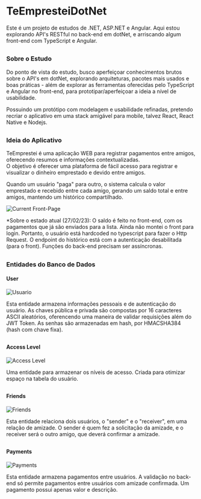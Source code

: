 # TeEmpresteiDotNet
Este é um projeto de estudos de .NET, ASP.NET e Angular. Aqui estou explorando API's RESTful no back-end em dotNet, e arriscando algum front-end com TypeScript e Angular.

##

### Sobre o Estudo
Do ponto de vista do estudo, busco aperfeiçoar conhecimentos brutos sobre o API's em dotNet, explorando arquiteturas, pacotes mais usados e boas práticas - além de explorar as ferramentas oferecidas pelo TypeScript e Angular no front-end, para prototipar/aperfeiçoar a ideia a nível de usabilidade.

Possuindo um protótipo com modelagem e usabilidade refinadas, pretendo recriar o aplicativo em uma stack amigável para mobile, talvez React, React Native e Nodejs.

##

### Ideia do Aplicativo
TeEmprestei é uma aplicação WEB para registrar pagamentos entre amigos, oferecendo resumos e informações contextualizadas.<br>
O objetivo é oferecer uma plataforma de fácil acesso para registrar e visualizar o dinheiro emprestado e devido entre amigos.

Quando um usuário "paga" para outro, o sistema calcula o valor emprestado e recebido entre cada amigo, gerando um saldo total e entre amigos, mantendo um histórico compartilhado.

![Current Front-Page](https://cdn.discordapp.com/attachments/1072630091529601106/1079858592183754903/Web_app.png)

*Sobre o estado atual (27/02/23):
O saldo é feito no front-end, com os pagamentos que já são enviados para a lista.
Ainda não montei o front para login. Portanto, o usuário está hardcoded no typescript para fazer o Http Request.
O endpoint do histórico está com a autenticação desabilitada (para o front).
Funções do back-end precisam ser assíncronas.

##

### Entidades do Banco de Dados

#### User
![Usuario](https://cdn.discordapp.com/attachments/1072630091529601106/1079855233796165712/User.png)

Esta entidade armazena informações pessoais e de autenticação do usuário. As chaves pública e privada são compostas por 16 caracteres ASCII aleatórios, oferencendo uma maneira de validar requisições além do JWT Token. As senhas são armazenadas em hash, por HMACSHA384 (hash com chave fixa).

##

#### Access Level
![Access Level](https://cdn.discordapp.com/attachments/1072630091529601106/1079855234173632622/Access_Level.png)

Uma entidade para armazenar os níveis de acesso. Criada para otimizar espaço na tabela do usuário.

##

#### Friends
![Friends](https://cdn.discordapp.com/attachments/1072630091529601106/1079855234479837235/Friend.png)

Esta entidade relaciona dois usuários, o "sender" e o "receiver", em uma relação de amizade. O sender é quem fez a solicitação da amizade, e o receiver será o outro amigo, que deverá confirmar a amizade.

##

#### Payments
![Payments](https://cdn.discordapp.com/attachments/1072630091529601106/1079855234681143408/Payment.png)

Esta entidade armazena pagamentos entre usuários. A validação no back-end só permite pagamentos entre usuários com amizade confirmada. Um pagamento possui apenas valor e descrição.
